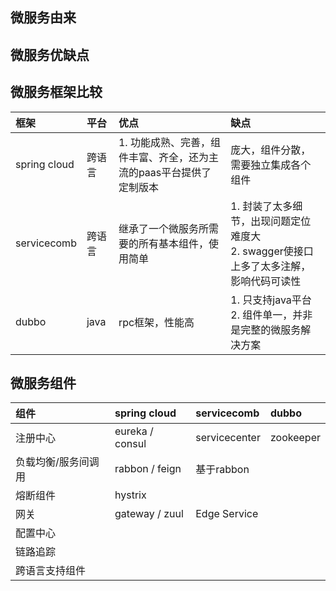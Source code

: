 ## 微服务由来

## 微服务优缺点

## 微服务框架比较

|框架|平台|优点|缺点|
|:---|:---|:---|:--|
|spring cloud|跨语言|1. 功能成熟、完善，组件丰富、齐全，还为主流的paas平台提供了定制版本|庞大，组件分散，需要独立集成各个组件|
|servicecomb|跨语言|继承了一个微服务所需要的所有基本组件，使用简单|1. 封装了太多细节，出现问题定位难度大<br/>2. swagger使接口上多了太多注解，影响代码可读性|
|dubbo|java|rpc框架，性能高|1. 只支持java平台<br/>2. 组件单一，并非是完整的微服务解决方案|

## 微服务组件

|组件|spring cloud|servicecomb|dubbo|
|:---|:-----------|:----------|:----|
|注册中心|eureka / consul|servicecenter|zookeeper|
|负载均衡/服务间调用|rabbon / feign|基于rabbon||
|熔断组件|hystrix|||
|网关|gateway / zuul|Edge Service||
|配置中心||||
|链路追踪||||
|跨语言支持组件||||
